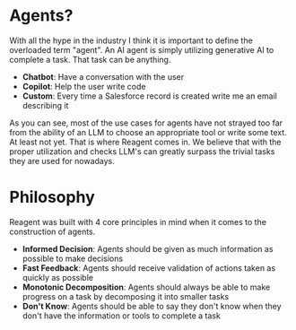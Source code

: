 # Agents?

With all the hype in the industry I think it is important to define the overloaded term "agent". An AI agent is simply utilizing generative AI to complete a task. That task can be anything.

- **Chatbot**: Have a conversation with the user
- **Copilot**: Help the user write code
- **Custom**: Every time a Salesforce record is created write me an email describing it

As you can see, most of the use cases for agents have not strayed too far from the ability of an LLM to choose an appropriate tool or write some text. At least not yet. That is where Reagent comes in. We believe that with the proper utilization and checks LLM's can greatly surpass the trivial tasks they are used for nowadays.

# Philosophy

Reagent was built with 4 core principles in mind when it comes to the construction of agents.

- **Informed Decision**: Agents should be given as much information as possible to make decisions
- **Fast Feedback**: Agents should receive validation of actions taken as quickly as possible
- **Monotonic Decomposition**: Agents should always be able to make progress on a task by decomposing it into smaller tasks
- **Don't Know**: Agents should be able to say they don't know when they don't have the information or tools to complete a task
